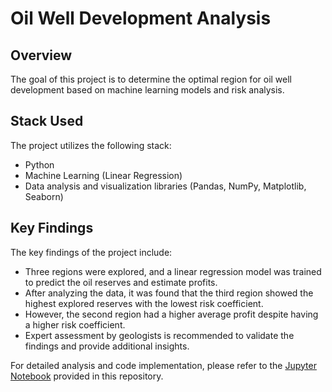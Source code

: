 # Oil Well Development Analysis

## Overview
The goal of this project is to determine the optimal region for oil well development based on machine learning models and risk analysis.

## Stack Used
The project utilizes the following stack:
- Python
- Machine Learning (Linear Regression)
- Data analysis and visualization libraries (Pandas, NumPy, Matplotlib, Seaborn)

## Key Findings
The key findings of the project include:
- Three regions were explored, and a linear regression model was trained to predict the oil reserves and estimate profits.
- After analyzing the data, it was found that the third region showed the highest explored reserves with the lowest risk coefficient.
- However, the second region had a higher average profit despite having a higher risk coefficient.
- Expert assessment by geologists is recommended to validate the findings and provide additional insights.

For detailed analysis and code implementation, please refer to the [Jupyter Notebook](https://github.com/Shurgalivan/Portfolio/blob/main/Oil%20Well%20development/oil_drilling_provinces_2.ipynb) provided in this repository.
